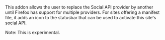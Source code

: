 This addon allows the user to replace the Social API provider by another until Firefox has support for multiple providers.
For sites offering a manifest file, it adds an icon to the statusbar that can be used to activate this site's social API.

Note: This is experimental.

